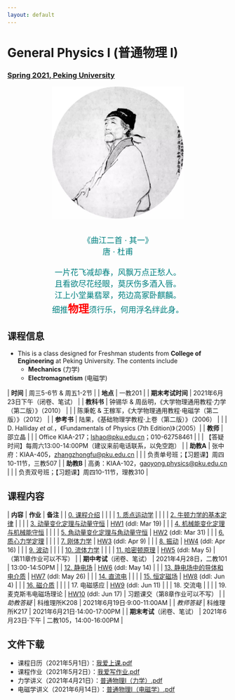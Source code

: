 ```yaml
---
layout: default
---
```


<style>
table {
  font-family: arial, sans-serif;
  border-collapse: collapse;
  width: 100%;
}

td, th {
  border: 1px solid #dddddd;
  text-align: left;
  padding: 8px;
}

tr:nth-child(odd) {
  background-color: #dddddd;
}
</style>

# <b>General Physics I (普通物理 I)</b>

### <u>Spring 2021, Peking University</u>

<div style="display: flex; justify-content: center;">
<img src="../phy20/dufu.jpeg" width="300" height="300">
</div>

<p align="center">
<font color="teal" size="4">
<br> 《曲江二首 · 其一》<br>
唐 · 杜甫 <br>
<br>
一片花飞减却春，风飘万点正愁人。 <br>
且看欲尽花经眼，莫厌伤多酒入唇。 <br>
江上小堂巢翡翠，苑边高冢卧麒麟。 <br>
细推<font color="red" size="5"><b>物理</b></font>须行乐，何用浮名绊此身。 <br>
</font>
</p>

## 课程信息

- This is a class designed for Freshman students from <b>College of Engineering</b> at Peking University. The contents include
  - **Mechanics** (力学)
  - **Electromagnetism** (电磁学)

| **时间** | 周三5-6节 & 周五1-2节 |
| **地点** | 一教201 |
| **期末考试时间** | 2021年6月23日下午（闭卷、笔试） |
| **教科书** | 钟锡华 & 周岳明，《大学物理通用教程·力学（第二版）》（2010） |
| | 陈秉乾 & 王稼军，《大学物理通用教程·电磁学（第二版）》（2012） |
| **参考书** | 陆果，《基础物理学教程·上卷（第二版）》（2006） |
| | D. Halliday *et al.*，《Fundamentals of Physics (7th Edition)》（2005）|
| **教师** | 邵立晶 | 
| | Office KIAA-217；lshao@pku.edu.cn；010-62758461 | 
| | 【答疑时间】每周六13:00-14:00PM（建议来前电话联系，以免空跑） | 
| **助教A** | 张中府：KIAA-405，zhangzhongfu@pku.edu.cn |
| | 负责单号班；【习题课】周四10-11节，三教507 |
| **助教B** | 高勇：KIAA-102，gaoyong.physics@pku.edu.cn |
| | 负责双号班；【习题课】周四10-11节，理教310 |

<p></p>

## 课程内容

| **内容** | **作业** | **备注** |
| [0. 课程介绍](https://disk.pku.edu.cn/link/C43F352A4E7B0B3CCB9CEE8840A1E1C8) | | |
| [1. 质点运动学](https://disk.pku.edu.cn/link/C43F352A4E7B0B3CCB9CEE8840A1E1C8) | | |
| [2. 牛顿力学的基本定律](https://disk.pku.edu.cn/link/C43F352A4E7B0B3CCB9CEE8840A1E1C8) | | |
| [3. 动量变化定理与动量守恒](https://disk.pku.edu.cn/link/C43F352A4E7B0B3CCB9CEE8840A1E1C8) | [HW1](https://disk.pku.edu.cn/link/C43F352A4E7B0B3CCB9CEE8840A1E1C8) (ddl: Mar 19) |  |
| [4. 机械能变化定理与机械能守恒](https://disk.pku.edu.cn/link/C43F352A4E7B0B3CCB9CEE8840A1E1C8) | | |
| [5. 角动量变化定理与角动量守恒](https://disk.pku.edu.cn/link/C43F352A4E7B0B3CCB9CEE8840A1E1C8) | [HW2](https://disk.pku.edu.cn/link/C43F352A4E7B0B3CCB9CEE8840A1E1C8) (ddl: Mar 31) |  |
| [6. 质心力学定理](https://disk.pku.edu.cn/link/C43F352A4E7B0B3CCB9CEE8840A1E1C8) | | |
| [7. 刚体力学](https://disk.pku.edu.cn/link/C43F352A4E7B0B3CCB9CEE8840A1E1C8) | [HW3](https://disk.pku.edu.cn/link/C43F352A4E7B0B3CCB9CEE8840A1E1C8) (ddl: Apr 9) |  |
| [8. 振动](https://disk.pku.edu.cn/link/C43F352A4E7B0B3CCB9CEE8840A1E1C8) | [HW4](https://disk.pku.edu.cn/link/C43F352A4E7B0B3CCB9CEE8840A1E1C8) (ddl: Apr 16) |  |
| [9. 波动](https://disk.pku.edu.cn/link/C43F352A4E7B0B3CCB9CEE8840A1E1C8) | |  |
| [10. 流体力学](https://disk.pku.edu.cn/link/C43F352A4E7B0B3CCB9CEE8840A1E1C8) | | |
| [11. 哈密顿原理](https://disk.pku.edu.cn/link/C43F352A4E7B0B3CCB9CEE8840A1E1C8) | [HW5](https://disk.pku.edu.cn/link/C43F352A4E7B0B3CCB9CEE8840A1E1C8) (ddl: May 5) | （第11章作业可以不写） |
| **期中考试**（闭卷、笔试） | 2021年4月28日，二教101 | 13:00-14:50PM |
| [12. 静电场](https://disk.pku.edu.cn/link/C43F352A4E7B0B3CCB9CEE8840A1E1C8) |  [HW6](https://disk.pku.edu.cn/link/C43F352A4E7B0B3CCB9CEE8840A1E1C8) (ddl: May 14)  | |
| [13. 静电场中的导体和电介质](https://disk.pku.edu.cn/link/C43F352A4E7B0B3CCB9CEE8840A1E1C8) | [HW7](https://disk.pku.edu.cn/link/C43F352A4E7B0B3CCB9CEE8840A1E1C8) (ddl: May 26) |  |
| [14. 直流电](https://disk.pku.edu.cn/link/C43F352A4E7B0B3CCB9CEE8840A1E1C8) |  |  |
| [15. 恒定磁场](https://disk.pku.edu.cn/link/C43F352A4E7B0B3CCB9CEE8840A1E1C8) | [HW8](https://disk.pku.edu.cn/link/C43F352A4E7B0B3CCB9CEE8840A1E1C8) (ddl: Jun 4) | |
| [16. 磁介质](https://disk.pku.edu.cn/link/C43F352A4E7B0B3CCB9CEE8840A1E1C8) |  |  |
| 17. 电磁感应 | [HW9](https://disk.pku.edu.cn/link/C43F352A4E7B0B3CCB9CEE8840A1E1C8) (ddl: Jun 11) | |
| 18. 交流电 | | |
| 19. 麦克斯韦电磁场理论 | [HW10](https://disk.pku.edu.cn/link/C43F352A4E7B0B3CCB9CEE8840A1E1C8) (ddl: Jun 17) | 习题课交（第8章作业可以不写） |
| *助教答疑* | 科维理所K208 | 2021年6月19日·9:00-11:00AM |
| *教师答疑* | 科维理所K217 | 2021年6月21日·14:00-17:00PM |
| **期末考试**（闭卷、笔试） | 2021年6月23日·下午 | 二教105，14:00-16:00PM |

<p></p>

## 文件下载

- 课程日历（2021年5月1日）：[我爱上课.pdf](https://disk.pku.edu.cn/link/C43F352A4E7B0B3CCB9CEE8840A1E1C8)
- 课程作业（2021年5月2日）：[我爱写作业.pdf](https://disk.pku.edu.cn/link/C43F352A4E7B0B3CCB9CEE8840A1E1C8)
- 力学讲义（2021年4月21日）：[普通物理I（力学）.pdf](https://disk.pku.edu.cn/link/C43F352A4E7B0B3CCB9CEE8840A1E1C8)
- 电磁学讲义（2021年6月14日）：[普通物理I（电磁学）.pdf](https://disk.pku.edu.cn/link/C43F352A4E7B0B3CCB9CEE8840A1E1C8)




<script type="text/x-mathjax-config">
  MathJax.Hub.Config({
    tex2jax: {
      inlineMath: [ ['$','$'] ],
      processEscapes: true
    }
  });
</script>
<script type="text/javascript" src="https://cdn.mathjax.org/mathjax/latest/MathJax.js?config=TeX-AMS-MML_HTMLorMML">
</script>

